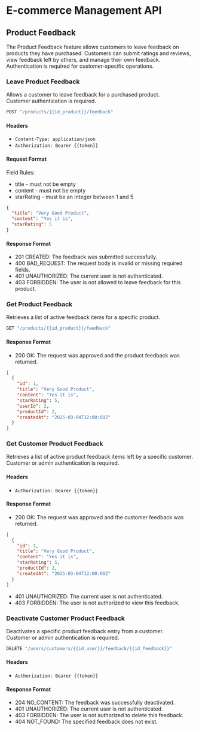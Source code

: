 # E-commerce Management API

## Product Feedback

The Product Feedback feature allows customers to leave feedback on products they have purchased. Customers can submit ratings and reviews, view feedback left by others, and manage their own feedback. Authentication is required for customer-specific operations.

### Leave Product Feedback

Allows a customer to leave feedback for a purchased product.<br>
Customer authentication is required.

```js
POST "/products/{{id_product}}/feedback"
```

#### Headers

- `Content-Type: application/json`
- `Authorization: Bearer {{token}}`

#### Request Format

Field Rules:

- title - must not be empty
- content - must not be empty
- starRating - must be an integer between 1 and 5

```json
{
  "title": "Very Good Product",
  "content": "Yes it is",
  "starRating": 5
}
```

#### Response Format

- 201 CREATED: The feedback was submitted successfully.
- 400 BAD_REQUEST: The request body is invalid or missing required fields.
- 401 UNAUTHORIZED: The current user is not authenticated.
- 403 FORBIDDEN: The user is not allowed to leave feedback for this product.

### Get Product Feedback

Retrieves a list of active feedback items for a specific product.

```js
GET "/products/{{id_product}}/feedback"
```

#### Response Format

- 200 OK: The request was approved and the product feedback was returned.

```json
[
  {
    "id": 1,
    "title": "Very Good Product",
    "content": "Yes it is",
    "starRating": 5,
    "userId": 2,
    "productId": 2,
    "createdAt": "2025-03-04T12:00:00Z"
  }
]
```

### Get Customer Product Feedback

Retrieves a list of active product feedback items left by a specific customer. <br>
Customer or admin authentication is required.

#### Headers

- `Authorization: Bearer {{token}}`

#### Response Format

- 200 OK: The request was approved and the customer feedback was returned.

```json
[
  {
    "id": 1,
    "title": "Very Good Product",
    "content": "Yes it is",
    "starRating": 5,
    "productId": 2,
    "createdAt": "2025-03-04T12:00:00Z"
  }
]
```

- 401 UNAUTHORIZED: The current user is not authenticated.
- 403 FORBIDDEN: The user is not authorized to view this feedback.

### Deactivate Customer Product Feedback

Deactivates a specific product feedback entry from a customer. <br>
Customer or admin authentication is required.

```js
DELETE "/users/customers/{{id_user}}/feedback/{{id_feedback}}"
```

#### Headers

- `Authorization: Bearer {{token}}`

#### Response Format

- 204 NO_CONTENT: The feedback was successfully deactivated.
- 401 UNAUTHORIZED: The current user is not authenticated.
- 403 FORBIDDEN: The user is not authorized to delete this feedback.
- 404 NOT_FOUND: The specified feedback does not exist.
